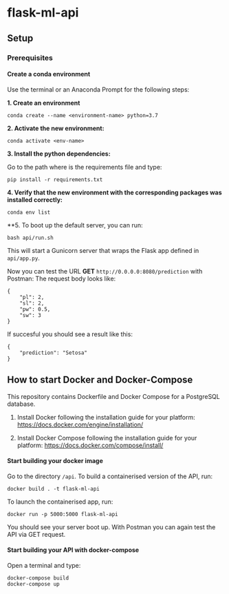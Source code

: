 # flask-ml-api

## Setup

### Prerequisites

#### Create a conda environment

Use the terminal or an Anaconda Prompt for the following steps:

**1. Create an environment**
```
conda create --name <environment-name> python=3.7
```

**2. Activate the new environment:**

```
conda activate <env-name>
```

**3. Install the python dependencies:**

Go to the path where is the requirements file and type:

```
pip install -r requirements.txt
```

**4. Verify that the new environment with the corresponding packages was installed correctly:**

```
conda env list
```

**5. To boot up the default server, you can run:

```
bash api/run.sh
```

This will start a Gunicorn server that wraps the Flask app defined in `api/app.py`.

Now you can test the URL **GET** `http://0.0.0.0:8080/prediction` with Postman: The request body looks like:

```
{
    "pl": 2,
    "sl": 2,
    "pw": 0.5,
    "sw": 3
}
```
If succesful you should see a result like this:

```
{
    "prediction": "Setosa"
}
```


## How to start Docker and Docker-Compose

This repository contains Dockerfile and Docker Compose for a PostgreSQL database.

1. Install Docker following the installation guide for your platform: https://docs.docker.com/engine/installation/

2. Install Docker Compose following the installation guide for your platform: https://docs.docker.com/compose/install/


#### Start building your docker image

Go to the directory `/api`. To build a containerised version of the API, run:

```
docker build . -t flask-ml-api
```

To launch the containerised app, run:

```
docker run -p 5000:5000 flask-ml-api
```

You should see your server boot up. With Postman you can again test the API via GET request.

#### Start building your API with docker-compose

Open a terminal and type: 

```
docker-compose build
docker-compose up
```